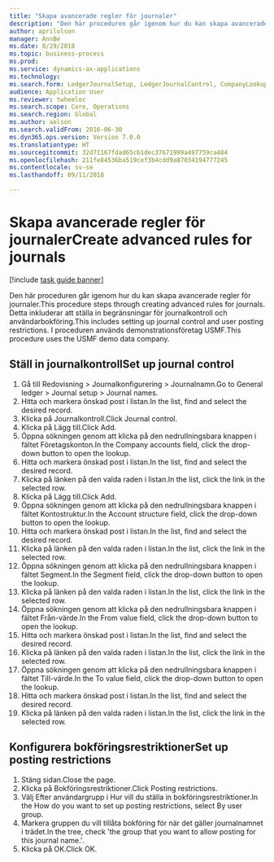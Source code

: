 ```yaml
--- 
title: "Skapa avancerade regler för journaler"
description: "Den här proceduren går igenom hur du kan skapa avancerade regler för journaler."
author: aprilolson
manager: AnnBe
ms.date: 8/29/2018
ms.topic: business-process
ms.prod: 
ms.service: dynamics-ax-applications
ms.technology: 
ms.search.form: LedgerJournalSetup, LedgerJournalControl, CompanyLookup, LedgerJournalPostControl
audience: Application User
ms.reviewer: twheeloc
ms.search.scope: Core, Operations
ms.search.region: Global
ms.author: aolson
ms.search.validFrom: 2016-06-30
ms.dyn365.ops.version: Version 7.0.0
ms.translationtype: HT
ms.sourcegitcommit: 32d71167fdad65cb1dec37671999a497759ca484
ms.openlocfilehash: 211fe84536ba519cef3b4cdd9a87034194777245
ms.contentlocale: sv-se
ms.lasthandoff: 09/11/2018

---
```

# <a name="create-advanced-rules-for-journals"></a><span data-ttu-id="efa02-103">Skapa avancerade regler för journaler</span><span class="sxs-lookup"><span data-stu-id="efa02-103">Create advanced rules for journals</span></span>

[!include [task guide banner](../../includes/task-guide-banner.md)]

<span data-ttu-id="efa02-104">Den här proceduren går igenom hur du kan skapa avancerade regler för journaler.</span><span class="sxs-lookup"><span data-stu-id="efa02-104">This procedure steps through creating advanced rules for journals.</span></span> <span data-ttu-id="efa02-105">Detta inkluderar att ställa in begränsningar för journalkontroll och användarbokföring.</span><span class="sxs-lookup"><span data-stu-id="efa02-105">This includes setting up journal control and user posting restrictions.</span></span> <span data-ttu-id="efa02-106">I proceduren används demonstrationsföretag USMF.</span><span class="sxs-lookup"><span data-stu-id="efa02-106">This procedure uses the USMF demo data company.</span></span>


## <a name="set-up-journal-control"></a><span data-ttu-id="efa02-107">Ställ in journalkontroll</span><span class="sxs-lookup"><span data-stu-id="efa02-107">Set up journal control</span></span>
1. <span data-ttu-id="efa02-108">Gå till Redovisning > Journalkonfigurering > Journalnamn.</span><span class="sxs-lookup"><span data-stu-id="efa02-108">Go to General ledger > Journal setup > Journal names.</span></span>
2. <span data-ttu-id="efa02-109">Hitta och markera önskad post i listan.</span><span class="sxs-lookup"><span data-stu-id="efa02-109">In the list, find and select the desired record.</span></span>
3. <span data-ttu-id="efa02-110">Klicka på Journalkontroll.</span><span class="sxs-lookup"><span data-stu-id="efa02-110">Click Journal control.</span></span>
4. <span data-ttu-id="efa02-111">Klicka på Lägg till.</span><span class="sxs-lookup"><span data-stu-id="efa02-111">Click Add.</span></span>
5. <span data-ttu-id="efa02-112">Öppna sökningen genom att klicka på den nedrullningsbara knappen i fältet Företagskonton.</span><span class="sxs-lookup"><span data-stu-id="efa02-112">In the Company accounts field, click the drop-down button to open the lookup.</span></span>
6. <span data-ttu-id="efa02-113">Hitta och markera önskad post i listan.</span><span class="sxs-lookup"><span data-stu-id="efa02-113">In the list, find and select the desired record.</span></span>
7. <span data-ttu-id="efa02-114">Klicka på länken på den valda raden i listan.</span><span class="sxs-lookup"><span data-stu-id="efa02-114">In the list, click the link in the selected row.</span></span>
8. <span data-ttu-id="efa02-115">Klicka på Lägg till.</span><span class="sxs-lookup"><span data-stu-id="efa02-115">Click Add.</span></span>
9. <span data-ttu-id="efa02-116">Öppna sökningen genom att klicka på den nedrullningsbara knappen i fältet Kontostruktur.</span><span class="sxs-lookup"><span data-stu-id="efa02-116">In the Account structure field, click the drop-down button to open the lookup.</span></span>
10. <span data-ttu-id="efa02-117">Hitta och markera önskad post i listan.</span><span class="sxs-lookup"><span data-stu-id="efa02-117">In the list, find and select the desired record.</span></span>
11. <span data-ttu-id="efa02-118">Klicka på länken på den valda raden i listan.</span><span class="sxs-lookup"><span data-stu-id="efa02-118">In the list, click the link in the selected row.</span></span>
12. <span data-ttu-id="efa02-119">Öppna sökningen genom att klicka på den nedrullningsbara knappen i fältet Segment.</span><span class="sxs-lookup"><span data-stu-id="efa02-119">In the Segment field, click the drop-down button to open the lookup.</span></span>
13. <span data-ttu-id="efa02-120">Klicka på länken på den valda raden i listan.</span><span class="sxs-lookup"><span data-stu-id="efa02-120">In the list, click the link in the selected row.</span></span>
14. <span data-ttu-id="efa02-121">Öppna sökningen genom att klicka på den nedrullningsbara knappen i fältet Från-värde.</span><span class="sxs-lookup"><span data-stu-id="efa02-121">In the From value field, click the drop-down button to open the lookup.</span></span>
15. <span data-ttu-id="efa02-122">Hitta och markera önskad post i listan.</span><span class="sxs-lookup"><span data-stu-id="efa02-122">In the list, find and select the desired record.</span></span>
16. <span data-ttu-id="efa02-123">Klicka på länken på den valda raden i listan.</span><span class="sxs-lookup"><span data-stu-id="efa02-123">In the list, click the link in the selected row.</span></span>
17. <span data-ttu-id="efa02-124">Öppna sökningen genom att klicka på den nedrullningsbara knappen i fältet Till-värde.</span><span class="sxs-lookup"><span data-stu-id="efa02-124">In the To value field, click the drop-down button to open the lookup.</span></span>
18. <span data-ttu-id="efa02-125">Hitta och markera önskad post i listan.</span><span class="sxs-lookup"><span data-stu-id="efa02-125">In the list, find and select the desired record.</span></span>
19. <span data-ttu-id="efa02-126">Klicka på länken på den valda raden i listan.</span><span class="sxs-lookup"><span data-stu-id="efa02-126">In the list, click the link in the selected row.</span></span>

## <a name="set-up-posting-restrictions"></a><span data-ttu-id="efa02-127">Konfigurera bokföringsrestriktioner</span><span class="sxs-lookup"><span data-stu-id="efa02-127">Set up posting restrictions</span></span>
1. <span data-ttu-id="efa02-128">Stäng sidan.</span><span class="sxs-lookup"><span data-stu-id="efa02-128">Close the page.</span></span>
2. <span data-ttu-id="efa02-129">Klicka på Bokföringsrestriktioner.</span><span class="sxs-lookup"><span data-stu-id="efa02-129">Click Posting restrictions.</span></span>
3. <span data-ttu-id="efa02-130">Välj Efter användargrupp i Hur vill du ställa in bokföringsrestriktioner.</span><span class="sxs-lookup"><span data-stu-id="efa02-130">In the How do you want to set up posting restrictions, select By user group.</span></span>
4. <span data-ttu-id="efa02-131">Markera gruppen du vill tillåta bokföring för när det gäller journalnamnet i trädet.</span><span class="sxs-lookup"><span data-stu-id="efa02-131">In the tree, check 'the group that you want to allow posting for this journal name.'.</span></span>
5. <span data-ttu-id="efa02-132">Klicka på OK.</span><span class="sxs-lookup"><span data-stu-id="efa02-132">Click OK.</span></span>


